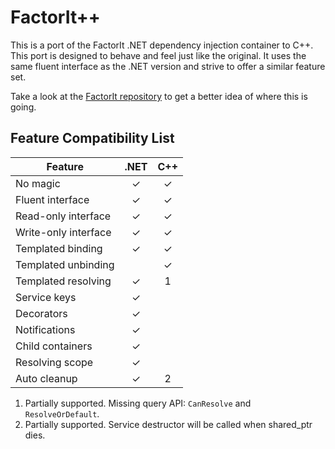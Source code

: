 FactorIt++
==========

This is a port of the FactorIt .NET dependency injection container to C++. This port is designed to behave and feel just like the original. It uses the same fluent interface as the .NET version and strive to offer a similar feature set.

Take a look at the [FactorIt repository](https://github.com/FurryBuilder/FactorIt) to get a better idea of where this is going.

Feature Compatibility List
--------------------------

| Feature               |   .NET   |    C++   |
| --------------------- |:--------:|:--------:|
| No magic              | &#x2713; | &#x2713; |
| Fluent interface      | &#x2713; | &#x2713; |
| Read-only interface   | &#x2713; | &#x2713; |
| Write-only interface  | &#x2713; | &#x2713; |
| Templated binding     | &#x2713; | &#x2713; |
| Templated unbinding   |          | &#x2713; |
| Templated resolving   | &#x2713; |    1     |
| Service keys          | &#x2713; |          |
| Decorators            | &#x2713; |          |
| Notifications         | &#x2713; |          |
| Child containers      | &#x2713; |          |
| Resolving scope       | &#x2713; |          |
| Auto cleanup          | &#x2713; |    2     |

1. Partially supported. Missing query API: `CanResolve` and `ResolveOrDefault`.
2. Partially supported. Service destructor will be called when shared_ptr dies.

